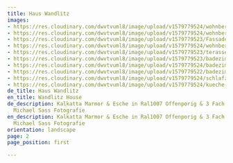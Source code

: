 ```yaml
---
title: Haus Wandlitz
images:
- https://res.cloudinary.com/dwvtvuml8/image/upload/v1579779524/wohnbereich-kaminzimmer-Einbauschrank_eitk6y.jpg
- https://res.cloudinary.com/dwvtvuml8/image/upload/v1579779524/wohnbereich-terasse-kueche-holz_zo34ce.jpg
- https://res.cloudinary.com/dwvtvuml8/image/upload/v1579779523/Fassade-Terasse-Wohnhaus-holz_xagjiy.jpg
- https://res.cloudinary.com/dwvtvuml8/image/upload/v1579779524/wohnbereich-terasse-kueche-holz-hochwertig_xgheuq.jpg
- https://res.cloudinary.com/dwvtvuml8/image/upload/v1579779523/terasse-kueche-holz-hochwertig-fenster_tcme2x.jpg
- https://res.cloudinary.com/dwvtvuml8/image/upload/v1579779523/badezimmer-waschbecken-waschtisch-hochwertig_wpqaja.jpg
- https://res.cloudinary.com/dwvtvuml8/image/upload/v1579779524/badezimmer-waschbecken-waschtisch-holz_dk254h.jpg
- https://res.cloudinary.com/dwvtvuml8/image/upload/v1579779522/badezimmer-dusche-hochwertig_tltpkc.jpg
- https://res.cloudinary.com/dwvtvuml8/image/upload/v1579779524/schlafzimmer-holz-einbauschrank-schiebetuer_ox659z.jpg
- https://res.cloudinary.com/dwvtvuml8/image/upload/v1579779524/kueche-kochinsel-einbauschrank-holz_vugrkd.jpg
de_title: Haus Wandlitz
en_title: Wandlitz House
de_description: Kalkatta Marmor & Esche in Ral1007 Offenporig & 3 Fach Lackiert /
  Michael Sass Fotografie
en_description: Kalkatta Marmor & Esche in Ral1007 Offenporig & 3 Fach Lackiert /
  Michael Sass Fotografie
orientation: landscape
page: 2
page_position: first

---
```

